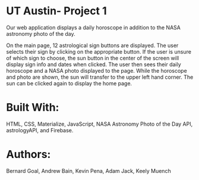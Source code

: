 # UT Austin- Project 1
Our web application displays a daily horoscope in addition to the NASA astronomy photo of the day.  


On the main page, 12 astrological sign buttons are displayed. The user selects their sign by clicking on the appropriate button.  If the user is unsure of which sign to choose, the sun button in the center of the screen will display sign info and dates when clicked. The user then sees their daily horoscope and a NASA photo displayed to the page.
While the horoscope and photo are shown, the sun will transfer to the upper left hand corner. The sun can be clicked again to display the home page.  


# Built With:
HTML, CSS, Materialize, JavaScript, NASA Astronomy Photo of the Day API, astrologyAPI, and Firebase.  


# Authors:
Bernard Goal,
Andrew Bain, 
Kevin Pena, 
Adam Jack, 
Keely Muench
